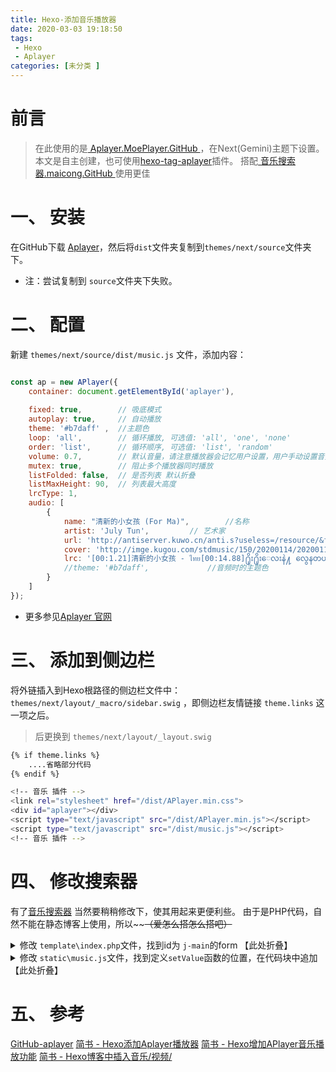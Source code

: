 ```yaml
---
title: Hexo-添加音乐播放器
date: 2020-03-03 19:18:50
tags: 
 - Hexo
 - Aplayer
categories: [未分类 ]
---
```


# 前言

> 在此使用的是[ Aplayer.MoePlayer.GitHub ](https://aplayer.js.org/#/zh-Hans/?id=%E5%85%A5%E9%97%A8) ，在Next(Gemini)主题下设置。
> 本文是自主创建，也可使用[hexo-tag-aplayer](https://github.com/MoePlayer/hexo-tag-aplayer)插件。
> 搭配[ 音乐搜索器.maicong.GitHub ](https://github.com/maicong/music) 使用更佳


# 一、 安装

在GitHub下载 [Aplayer](https://github.com/MoePlayer/APlayer)，然后将`dist`文件夹复制到`themes/next/source`文件夹下。


- 注：尝试复制到 `source`文件夹下失败。


<!-- more -->

# 二、 配置

新建 `themes/next/source/dist/music.js` 文件，添加内容：

```javascript

const ap = new APlayer({
    container: document.getElementById('aplayer'),
	
	fixed: true, 		// 吸底模式
	autoplay: true,		// 自动播放
	theme: '#b7daff' ,	//主题色
	loop: 'all', 		// 循环播放, 可选值: 'all', 'one', 'none'
	order: 'list',		// 循环顺序, 可选值: 'list', 'random'
	volume: 0.7,		// 默认音量，请注意播放器会记忆用户设置，用户手动设置音量后默认音量即失效
	mutex: true,		// 阻止多个播放器同时播放
	listFolded: false,	// 是否列表 默认折叠
	listMaxHeight: 90,	// 列表最大高度
	lrcType: 1,
	audio: [
		{
			name: "清新的小女孩 (For Ma)", 		//名称
			artist: 'July Tun',			// 艺术家 
			url: 'http://antiserver.kuwo.cn/anti.s?useless=/resource/&format=mp3&rid=MUSIC_72891154&response=res&type=convert_url&',				//链接 
			cover: 'http://imge.kugou.com/stdmusic/150/20200114/20200114142306429193.jpg',	//封面
			lrc: '[00:1.21]清新的小女孩 - ไทย[00:14.88]႐ိုး႐ိုးေလးနဲ႔ လွေနတယ္ မရယ္[00:20.31]清新脱俗的女孩[00:20.31]ဆန္း၂ျပား၂မ၀တ္ပါနဲ႔လားကြယ္[00:28.58]你不需要刻意打扮穿着[00:28.58]ကမ႓ာေက်ာ္တဲ့ မင္းသမီးေတာင္[00:33.54]你的美貌[00:33.54]ေငးေမာေလာက္တယ္ မရဲ႕ အလွေတြရယ္[00:40.37]哪怕国际女星都会仰慕[00:40.37]မိုးျမင့္ထက္က ေငြၾကယ္ကေလးလိုပဲ[00:43.95]你清澈的眼眸[00:43.95]ေတာက္ပလြန္းတဲ့ ဒီမ်က္လံုးေတြနဲ႔[00:47.2]就像银河里的星星[00:47.2]ဖမ္းစားညိႇဳ႕တက္တယ္ ေမ့လို႔မရႏိုင္[00:51.57]你如此迷人，让人难以忘怀[00:51.57]မရဲ႕အၿပံဳးေတြထဲ[00:53.16]你的笑容里[00:53.16]ထူးျခားလြန္းတဲ့ မရဲ႕အလွေတြလည္း[00:57.03]有种不同寻常的美[00:57.03]ဟိုးေရွးဘ၀ကေတာင္းဆုျဖစ္မယ္[01:00.03]一定是你前世修来的[01:00.03]႐ူးခဲ့ရသူ ရင္ထဲလည္း[01:05.38]内心疯狂的想念你[01:05.38]မရဲ႕အေၾကာင္းေတြ အခ်ိန္တိုင္းပဲ[01:12.25]每分每秒都在想你[01:12.25]ေက်ာင္း၀န္းထဲက အလွနတ္သမီးေတြလည္း[01:38.68]你就像校园里的女神一样[01:38.68]မရဲ႕အလွကုိ လံုး၀မမီွႏိုင္တယ္[01:45.07]你是世上最美的女孩[01:45.07]အရမ္းလွတဲ့သူ မ ရယ္[01:49.1]美丽的女孩[01:49.1]ခ်စ္ပါရေစေတာ့ကြယ္[01:55.52]让我爱上你吧[01:55.52]မရဲ႕အခ်စ္နဲ႔ျပည့္စံုၿပီေပါ့ တကယ္[01:63.48]有你的微笑我就心满意足了[01:63.48]ေက်းဇူးျပဳ၍ မမုန္းပါနဲ႔လားကြယ္[01:68.97]只求你不要讨厌我[01:68.97]ဒီကမ႓ာမွာ မတစ္ေယာက္သာ ေတာင္းတမိတယ္[01:75.42]在这世界上，只为你一个人着迷[01:75.42]က်ေနာ့္ရဲ႕ အခ်စ္အိမ္ထဲ[01:82.08]在我的心里[01:82.08]ေမ့လို႔မရတဲ့ အိပ္မက္ထဲမွာပဲ[01:86.63]即使在梦里也忘不了你[01:86.63]စိုးမိုးထားခဲ့ ဒီအၾကည့္ေတြနဲ႔[01:91.75]你看我的样子[01:91.75]႐ူးသြပ္ခဲ့ရတယ္[01:92.52]让我痴迷[01:92.52]မရဲ႕အလွမွာ ႐ုန္းလို႔မထြက္ႏိုင္ခဲ့[01:98.42]沉醉于你的美貌无法自拔[01:98.42]ထူးျခားလြန္းတဲ့ မရဲ႕အလွေတြလည္း[02:04.72]有种不同寻常的美[02:04.72]ဟိုးေရွးဘ၀ကေတာင္းဆုျဖစ္မယ္[02:07.07]一定是你前世修来的[02:07.07]႐ူးခဲ့ရသူ ရင္ထဲလည္း[02:08.95]内心疯狂的想念你[02:08.95]မရဲ႕အေၾကာင္းေတြ အခ်ိန္တိုင္းပဲ[02:14.5]每分每秒都在想你[02:14.5]ေက်ာင္း၀န္းထဲက အလွနတ္သမီးေတြလည္း[02:2.]你就像校园里的女神一样[02:2.]မရဲ႕အလွကုိ လံုး၀မမီွႏိုင္တယ္[02:22.47]你是世上最美的女孩[02:22.47]အရမ္းလွတဲ့သူ မ ရယ္[02:26.42]美丽的女孩[02:26.42]ခ်စ္ပါရေစေတာ့ကြယ္[02:27.35]让我爱上你吧[02:27.35]ထူးျခားလြန္းတဲ့ မရဲ႕အလွေတြလည္း[02:53.62]有种不同寻常的美[02:53.62]ဟိုးေရွးဘ၀ကေတာင္းဆုျဖစ္မယ္[02:59.63]一定是你前世修来的[02:59.63]႐ူးခဲ့ရသူ ရင္ထဲလည္း[02:60.62]内心疯狂的想念你[02:60.62]မရဲ႕အေၾကာင္းေတြ အခ်ိန္တိုင္းပဲ[02:66.42]每分每秒都在想你[02:66.42]ေက်ာင္း၀န္းထဲက အလွနတ္သမီးေတြလည္း[02:69.92]你就像校园里的女神一样[02:69.92]မရဲ႕အလွကုိ လံုး၀မမီွႏိုင္တယ္[02:76.1]你是世上最美的女孩[02:76.1]အရမ္းလွတဲ့သူ မ ရယ္[02:77.75]美丽的女孩[02:77.75]ခ်စ္ပါရေစေတာ့ကြယ္[02:80.02]让我爱上你吧[02:80.02]ထူးျခားလြန္းတဲ့ မရဲ႕အလွေတြလည္း[02:85.43]有种不同寻常的美[02:85.43]ဟိုးေရွးဘ၀ကေတာင္းဆုျဖစ္မယ္[02:88.47]一定是你前世修来的[02:88.47]႐ူးခဲ့ရသူ ရင္ထဲလည္း[03:00.55]内心疯狂的想念你[03:00.55]မရဲ႕အေၾကာင္းေတြ အခ်ိန္တိုင္းပဲ[03:25.13]每分每秒都在想你[03:25.13]ေက်ာင္း၀န္းထဲက အလွနတ္သမီးေတြလည္း[03:40.78]你就像校园里的女神一样[03:40.78]မရဲ႕အလွကုိ လံုး၀မမီွႏိုင္တယ္[03:66.85]你是世上最美的女孩[03:66.85]အရမ္းလွတဲ့သူ မ ရယ္[03:72.58]美丽的女孩[03:72.58]ခ်စ္ပါရေစေတာ့ကြယ္[03:78.85]让我爱上你吧[03:78.85]ေက်းဇူးျပဳ၍ မရက္စက္လိုက္ပါနဲ႔[03:84.72]请不要拒绝我',
			//theme: '#b7daff', 			//音频时的主题色
		}
	]
});
```

- 更多参见[Aplayer 官网](https://aplayer.js.org/#/zh-Hans/?id=%E5%85%A5%E9%97%A8)

# 三、 添加到侧边栏

将外链插入到Hexo根路径的侧边栏文件中： `themes/next/layout/_macro/sidebar.swig` ，即侧边栏友情链接 `theme.links` 这一项之后。

> 后更换到 `themes/next/layout/_layout.swig`  

```bash
{% if theme.links %}
	....省略部分代码
{% endif %}

<!-- 音乐 插件 -->
<link rel="stylesheet" href="/dist/APlayer.min.css">
<div id="aplayer"></div>
<script type="text/javascript" src="/dist/APlayer.min.js"></script>
<script type="text/javascript" src="/dist/music.js"></script>
<!-- 音乐 插件 -->
```

# 四、 修改搜索器

有了[音乐搜索器](https://github.com/maicong/music) 当然要稍稍修改下，使其用起来更便利些。
由于是PHP代码，自然不能在静态博客上使用，所以~~<del>（爱怎么搭怎么搭吧）</del>

<details>
<summary>修改 <code>template\index.php</code>文件，找到id为 <code>j-main</code>的form 【此处折叠】 </summary>

```html
<form id="j-main" class="am-form am-u-md-12 am-u-sm-centered music-main">
	<a type="button" id="j-back" class="am-btn am-btn-success am-btn-lg am-btn-block am-radius am-margin-bottom-lg">成功 Get &#x221A; 返回继续 <i class="am-icon-reply am-icon-fw"></i></a>
	<div class="am-g am-margin-bottom-sm">
		<div class="am-u-lg-3">
			<div class="am-input-group am-input-group-sm am-margin-bottom-sm" data-am-popover="{content: '音乐ID', trigger: 'hover'}">
				<span class="am-input-group-label"><i class="am-icon-list-ol am-icon-fw"></i></span>
				<input id="j-songid" class="am-form-field" readonly>
			</div>
		</div>
		<div class="am-u-lg-3">
			<div class="am-input-group am-input-group-sm am-margin-bottom-sm" data-am-popover="{content: '音乐地址', trigger: 'hover'}">
				<span class="am-input-group-label"><i class="am-icon-link am-icon-fw"></i></span>
				<input id="j-link" class="am-form-field" readonly>
				<span class="am-input-group-btn">
					<a id="j-link-btn" class="am-btn am-btn-default" target="_blank">
						<i class="am-icon-external-link"></i>
					</a>
				</span>
			</div>
		</div>
		<div class="am-u-lg-3">
			<div class="am-input-group am-input-group-sm am-margin-bottom-sm" data-am-popover="{content: '音乐链接', trigger: 'hover'}">
				<span class="am-input-group-label"><i class="am-icon-music am-icon-fw"></i></span>
				<input id="j-src" class="am-form-field" readonly>
				<span class="am-input-group-btn">
					<a id="j-src-btn" class="am-btn am-btn-default" target="_blank">
						<i id="j-src-btn-icon" class="am-icon-external-link"></i>
					</a>
				</span>
			</div>
		</div>
		<div class="am-u-lg-3">
			<div class="am-input-group am-input-group-sm am-margin-bottom-sm" data-am-popover="{content: '音乐歌词', trigger: 'hover'}">
				<span class="am-input-group-label"><i class="am-icon-file-text-o am-icon-fw"></i></span>
				<input id="j-lrc" class="am-form-field" readonly>
				<span class="am-input-group-btn">
					<a id="j-lrc-btn" class="am-btn am-btn-default" target="_blank">
						<i id="j-lrc-btn-icon" class="am-icon-external-link"></i>
					</a>
				</span>
			</div>
		</div>
	</div>
	<div class="am-g">
		<div class="am-u-lg-3">
			<div class="am-input-group am-input-group-sm am-margin-bottom-sm" data-am-popover="{content: '音乐名称', trigger: 'hover'}">
				<span class="am-input-group-label"><i class="am-icon-tag am-icon-fw"></i></span>
				<input id="j-name" class="am-form-field" readonly>
			</div>
		</div>
		<div class="am-u-lg-3">
			<div class="am-input-group am-input-group-sm am-margin-bottom-sm" data-am-popover="{content: '音乐作者', trigger: 'hover'}">
				<span class="am-input-group-label"><i class="am-icon-user am-icon-fw"></i></span>
				<input id="j-author" class="am-form-field" readonly>
			</div>
		</div>
		<div class="am-u-lg-3">
			<div class="am-input-group am-input-group-sm am-margin-bottom-sm" data-am-popover="{content: '音乐图片', trigger: 'hover'}">
				<span class="am-input-group-label"><i class="am-icon-tag am-icon-fw"></i></span>
				<input id="j-pic" class="am-form-field" readonly>
			</div>
		</div>
		<div class="am-u-lg-3">
			<div class="am-input-group am-input-group-sm am-margin-bottom-sm" data-am-popover="{content: '音乐源', trigger: 'hover'}">
				<span class="am-input-group-label"><i class="am-icon-user am-icon-fw"></i></span>
				<input id="j-from" class="am-form-field" readonly>
			</div>
		</div>
	</div>
	<div class="am-g">
		<div class="am-u-lg-12">
			<section data-am-widget="accordion" class="am-accordion am-accordion-gapped" data-am-accordion='{  }'>
			  <dl class="am-accordion-item am-active">
				<dt class="am-accordion-title">
				  Aplayer ：
				</dt>
				<dd class="am-accordion-bd am-collapse am-in">
				  <!-- 规避 Collapase 处理有 padding 的折叠内容计算计算有误问题， 加一个容器 -->
				  <div class="am-accordion-content">
						<textarea class="" rows="5" id="doc-ta-1"></textarea>
				  </div>
				</dd>
			  </dl>
			</section>
		</div>
	</div>
	<div id="j-show" class="am-margin-vertical">
		<div id="j-player" class="aplayer"></div>
	</div>
</form>
```

</details>

<details>
<summary>修改 <code>static\music.js</code>文件，找到定义<code>setValue</code>函数的位置，在代码块中追加 【此处折叠】 </summary>

```js
$('#j-pic').val(data.pic);
$('#j-from').val(data.type);
$('#doc-ta-1').val(
	'name: "'+ data.title +'",\n'+
	'artist: "'+ data.author +'",\n'+
	'url: "'+ data.url +'",\n'+
	'cover: "'+ data.pic +'",\n'+
	'lrc: "'+ data.lrc.replace(/\n|\r/g,"") +'",\n'
);
```

</details>

# 五、 参考

[GitHub-aplayer](https://github.com/MoePlayer/hexo-tag-aplayer/blob/master/docs/README-zh_cn.md)
[简书 - Hexo添加Aplayer播放器](https://www.jianshu.com/p/f1005ae09e5a)
[简书 - Hexo增加APlayer音乐播放功能](https://www.jianshu.com/p/822a1a12d471)
[简书 - Hexo博客中插入音乐/视频/](https://www.jianshu.com/p/26a7fc7cc185)